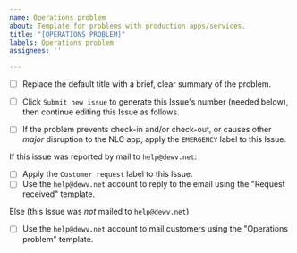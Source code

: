 ```yaml
---
name: Operations problem
about: Template for problems with production apps/services.
title: "[OPERATIONS PROBLEM]"
labels: Operations problem
assignees: ''

---
```


- [ ] Replace the default title with a brief, clear summary of the problem.
- [ ] Click `Submit new issue` to generate this Issue's number (needed below), then continue editing this Issue as follows.

- [ ] If the problem prevents check-in and/or check-out, or causes other *major* disruption to the NLC app, apply the `EMERGENCY` label to this Issue.

If this issue was reported by mail to `help@dewv.net`:
- [ ] Apply the `Customer request` label to this Issue.
- [ ] Use the `help@dewv.net` account to reply to the email using the "Request received" template.

Else (this Issue was *not* mailed to `help@dewv.net`)
- [ ] Use the `help@dewv.net` account to mail customers using the "Operations problem" template.
